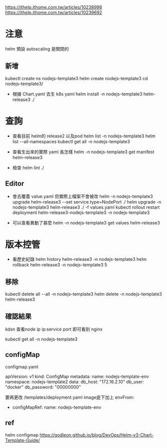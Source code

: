 https://ithelp.ithome.com.tw/articles/10238998
https://ithelp.ithome.com.tw/articles/10239692

# 注意
helm 預設 autoscaling 是關閉的

## 新增
kubectl create ns nodejs-template3
helm create nodejs-template3
cd nodejs-template3/

* 根據 Chart.yaml 去生 k8s yaml
helm install -n nodejs-template3 helm-release3 ./

# 查詢
* 查看目前 helm的 release2 以及pod
helm list -n nodejs-template3
helm list --all-namespaces
kubectl get all -n nodejs-template3

* 查看生出來的實際 yaml 長怎樣
helm -n nodejs-template3 get manifest helm-release3

* 檢查
helm lint ./

## Editor
* 會去覆蓋 value.yaml 但實際上檔案不會被改
helm -n nodejs-template3 upgrade helm-release3 --set service.type=NodePort ./
helm upgrade -n nodejs-template3 helm-release3 ./ -f values.yaml
kubectl rollout restart deployment helm-release3-nodejs-template3 -n nodejs-template3

* 可以查看異動了甚麼
helm -n nodejs-template3 get values helm-release3


# 版本控管
* 看歷史紀錄
helm history helm-release3 -n nodejs-template3
helm rollback helm-release3 -n nodejs-template3 5

## 移除
kubectl delete all --all -n nodejs-template3
helm delete -n nodejs-template3 helm-release3

## 確認結果
kdsn 查看node ip
ip:service port 即可看到 nginx



kubectl get all -n nodejs-template3


## configMap
configmap.yaml

apiVersion: v1
kind: ConfigMap
metadata:
  name: nodejs-template-env
  namespace: nodejs-template2
data:
  db_host: "172.16.2.10"
  db_user: "docker"
  db_password: "00000000"

要再更改 /templates/deployment.yaml
image底下加上
envFrom:
- configMapRef:
    name: nodejs-template-env


## ref
helm configmap
https://godleon.github.io/blog/DevOps/Helm-v3-Chart-Template-Guide/